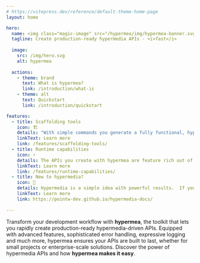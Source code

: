 ```yaml
---
# https://vitepress.dev/reference/default-theme-home-page
layout: home

hero:
  name: <img class="magic-image" src="/hypermea/img/hypermea-banner.svg">
  tagline: Create production-ready hypermedia APIs - <i>fast</i>
  
  image:
    src: /img/hero.svg
    alt: hypermea
  
  actions:
    - theme: brand
      text: What is hypermea?
      link: /introduction/what-is
    - theme: alt
      text: Quickstart
      link: /introduction/quickstart

features:
  - title: Scaffolding tools
    icon: 🏗
    details: "With simple commands you generate a fully functional, hypermedia-driven API code base in minutes.  No tedious setup.<br/><br/>Before opening your IDE you can add resources, links, affordances.  Configure authentication, Git, Docker, and more.<br/><br/>Start with a solid foundation and focus on what matters: your business logic."
    linkText: Learn more
    link: /features/scaffolding-tools/
  - title: Runtime capabilities
    icon: ⚡
    details: The APIs you create with hypermea are feature rich out of the box, including sorting, pagination, filtering, validation, bulk inserts, and much more.<br/><br/>Your APIs  leverage <b><u><a href="https://flask.palletsprojects.com/en/stable/">Flask</a></u></b>, are powered by <b><u><a href="https://www.mongodb.com/">MongoDB</a></u></b>, and are enriched by <b><u><a href="https://docs.python-eve.org/en/stable/index.html">Eve</a></u></b>.  You get the benefits of all that without needing to learn them first.<br/><br/>
    linkText: Learn more
    link: /features/runtime-capabilities/
  - title: New to hypermedia?
    icon: 🔗
    details: Hypermedia is a simple idea with powerful results.  If you are new to hypermedia, start here.<br/><br/><br/><br/><br/><br/><br/><br/>
    linkText: Learn more
    link: https://pointw-dev.github.io/hypermedia-docs/
    
---
```

Transform your development workflow with **hypermea**, the toolkit that lets you rapidly create production-ready hypermedia-driven APIs. Equipped with advanced features, sophisticated error handling, expressive logging and much more, hypermea ensures your APIs are built to last, whether for small projects or enterprise-scale solutions. Discover the power of hypermedia APIs and how **hypermea makes it easy**.